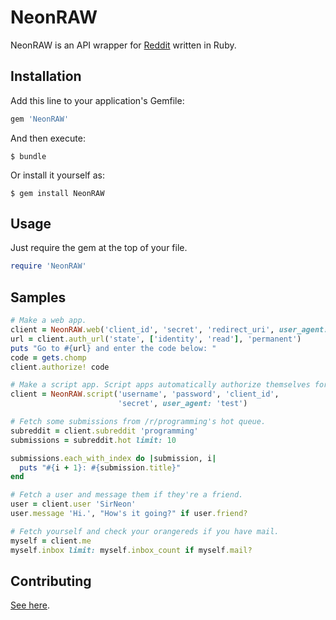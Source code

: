 # NeonRAW

NeonRAW is an API wrapper for [Reddit](https://www.reddit.com) written in Ruby.

## Installation

Add this line to your application's Gemfile:

```ruby
gem 'NeonRAW'
```

And then execute:

    $ bundle

Or install it yourself as:

    $ gem install NeonRAW

## Usage

Just require the gem at the top of your file.

```ruby
require 'NeonRAW'
```

## Samples

```ruby
# Make a web app.
client = NeonRAW.web('client_id', 'secret', 'redirect_uri', user_agent: 'test')
url = client.auth_url('state', ['identity', 'read'], 'permanent')
puts "Go to #{url} and enter the code below: "
code = gets.chomp
client.authorize! code

# Make a script app. Script apps automatically authorize themselves for you.
client = NeonRAW.script('username', 'password', 'client_id',
                        'secret', user_agent: 'test')

# Fetch some submissions from /r/programming's hot queue.
subreddit = client.subreddit 'programming'
submissions = subreddit.hot limit: 10

submissions.each_with_index do |submission, i|
  puts "#{i + 1}: #{submission.title}"
end

# Fetch a user and message them if they're a friend.
user = client.user 'SirNeon'
user.message 'Hi.', "How's it going?" if user.friend?

# Fetch yourself and check your orangereds if you have mail.
myself = client.me
myself.inbox limit: myself.inbox_count if myself.mail?
```

## Contributing

[See here](https://gitlab.com/SirNeon/NeonRAW/blob/master/CONTRIBUTING.md).
